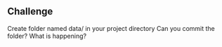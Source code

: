 ## Challenge
Create folder named data/
in your project directory
Can you commit the folder?
What is happening?
